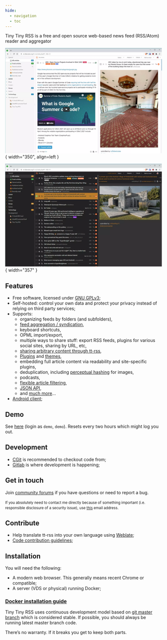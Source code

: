 ```yaml
---
hide:
  - navigation
  - toc
---
```


Tiny Tiny RSS is a free and open source web-based news feed (RSS/Atom) reader and aggregator

![](images/tt-rss/21.03/Screenshot_2021-03-10_152046.webp){ width="350", align=left }

![](images/tt-rss/21.03/Screenshot_2021-03-10_152846.webp){ width="357" }

## Features

-   Free software, licensed under [GNU GPLv3](http://www.gnu.org/copyleft/gpl.html);
-   Self-hosted: control your own data and protect your privacy instead of relying on third party services;
-   Supports:
    -   organizing feeds by folders (and subfolders),
    -   [feed aggregation / syndication](wiki/GeneratedFeeds.md),
    -   keyboard shortcuts,
    -   OPML import/export,
    -   multiple ways to share stuff: export RSS feeds, plugins for various social sites, sharing by URL, etc,
    -   [sharing arbitrary content through tt-rss](wiki/ShareAnything.md),
    -   [Plugins](Plugins.md) and [themes](Themes.md),
    -   embedding full article content via readability and site-specific plugins,
    -   deduplication, including [perceptual hashing](https://git.tt-rss.org/fox/ttrss-perceptual-image-hash) for images,
    -   podcasts,
    -   [flexible article filtering](wiki/ContentFilters.md),
    -   [JSON API](ApiReference.md),
    -   and [much more](https://gitlab.tt-rss.org/tt-rss/plugins)…
-   [Android client](AndroidClient.md);

## Demo

See [here](https://demo.tt-rss.org/) (login as ``demo``, ``demo``). Resets every two hours which might log you out.

## Development

* [CGit](https://git.tt-rss.org) is recommended to checkout code from;
* [Gitlab](https://gitlab.tt-rss.org/tt-rss/tt-rss) is where development is happening;

## Get in touch

Join [community forums](https://community.tt-rss.org/) if you have questions or need to report a bug.

<small>If you absolutely need to contact me directly because of something important (i.e. responsible disclosure of a security issue), use [this](mailto:cthulhoo@gmail.com) email address.</small>

## Contribute

* Help translate tt-rss into your own language using [Weblate](https://hosted.weblate.org/engage/tt-rss/);
* [Code contribution guidelines](https://gitlab.tt-rss.org/tt-rss/tt-rss/-/blob/master/CONTRIBUTING.md?ref_type=heads);

## Installation

You will need the following:

* A modern web browser. This generally means recent Chrome or compatible;
* A server (VDS or physical) running Docker;

### [Docker installation guide](wiki/InstallationNotes.md)

Tiny Tiny RSS uses continuous development model based on [git master branch](https://git.tt-rss.org/fox/tt-rss.git/) which is considered stable. If possible, you should always be running latest master branch code.

There’s no warranty. If it breaks you get to keep both parts.
